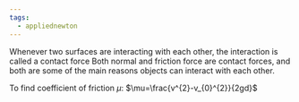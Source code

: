```yaml
---
tags:
  - appliednewton
---
```

Whenever two surfaces are interacting with each other, the interaction is called a contact force
Both normal and friction force are contact forces, and both are some of the main reasons objects can interact with each other.


To find coefficient of friction $\mu$: $\mu=\frac{v^{2}-v_{0}^{2}}{2gd}$ 
